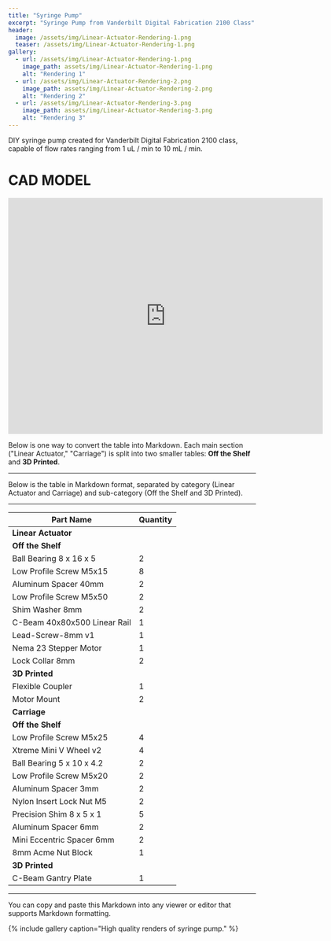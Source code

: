 ```yaml
---
title: "Syringe Pump"
excerpt: "Syringe Pump from Vanderbilt Digital Fabrication 2100 Class"
header:
  image: /assets/img/Linear-Actuator-Rendering-1.png
  teaser: /assets/img/Linear-Actuator-Rendering-1.png
gallery:
  - url: /assets/img/Linear-Actuator-Rendering-1.png
    image_path: assets/img/Linear-Actuator-Rendering-1.png
    alt: "Rendering 1"
  - url: /assets/img/Linear-Actuator-Rendering-2.png
    image_path: assets/img/Linear-Actuator-Rendering-2.png
    alt: "Rendering 2"
  - url: /assets/img/Linear-Actuator-Rendering-3.png
    image_path: assets/img/Linear-Actuator-Rendering-3.png
    alt: "Rendering 3"
---
```


DIY syringe pump created for Vanderbilt Digital Fabrication 2100 class, capable of flow rates ranging from 1 uL / min to 10 mL / min.

# CAD MODEL
<iframe src="https://vanderbilt643.autodesk360.com/shares/public/SH286ddQT78850c0d8a4dd1b2d391195116f?mode=embed" width="640" height="480" allowfullscreen="true" webkitallowfullscreen="true" mozallowfullscreen="true"  frameborder="0"></iframe>

Below is one way to convert the table into Markdown. Each main section ("Linear Actuator," "Carriage") is split into two smaller tables: **Off the Shelf** and **3D Printed**.

---
Below is the table in Markdown format, separated by category (Linear Actuator and Carriage) and sub-category (Off the Shelf and 3D Printed).

---
| Part Name                          | Quantity |
|------------------------------------|----------|
| **Linear Actuator**                |          |
| **Off the Shelf**                  |          |
| Ball Bearing 8 x 16 x 5            | 2        |
| Low Profile Screw M5x15            | 8        |
| Aluminum Spacer 40mm               | 2        |
| Low Profile Screw M5x50            | 2        |
| Shim Washer 8mm                    | 2        |
| C-Beam 40x80x500 Linear Rail       | 1        |
| Lead-Screw-8mm v1                  | 1        |
| Nema 23 Stepper Motor              | 1        |
| Lock Collar 8mm                    | 2        |
| **3D Printed**                     |          |
| Flexible Coupler                   | 1        |
| Motor Mount                        | 2        |
| **Carriage**                       |          |
| **Off the Shelf**                  |          |
| Low Profile Screw M5x25            | 4        |
| Xtreme Mini V Wheel v2             | 4        |
| Ball Bearing 5 x 10 x 4.2          | 2        |
| Low Profile Screw M5x20            | 2        |
| Aluminum Spacer 3mm                | 2        |
| Nylon Insert Lock Nut M5           | 2        |
| Precision Shim 8 x 5 x 1           | 5        |
| Aluminum Spacer 6mm                | 2        |
| Mini Eccentric Spacer 6mm          | 2        |
| 8mm Acme Nut Block                 | 1        |
| **3D Printed**                     |          |
| C-Beam Gantry Plate                | 1        |

---

You can copy and paste this Markdown into any viewer or editor that supports Markdown formatting.

{% include gallery caption="High quality renders of syringe pump." %}
